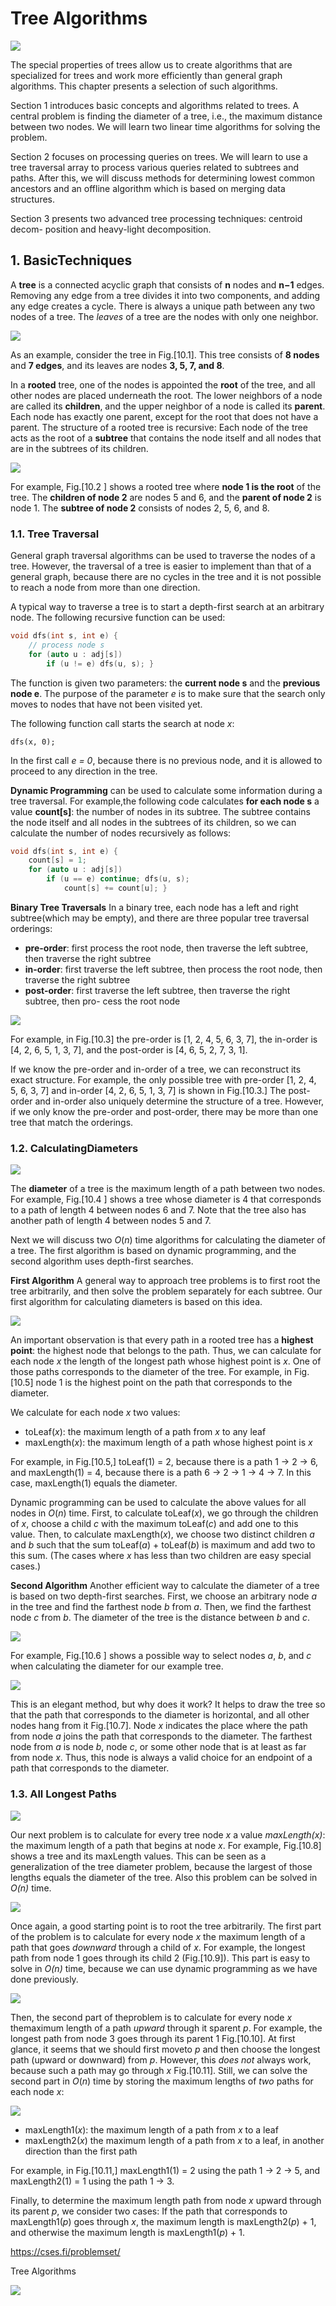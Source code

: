﻿# Tree Algorithms

![](slike/before.JPG)

The special properties of trees allow us to create algorithms that are specialized for trees and work more efficiently than general graph algorithms. This chapter presents a selection of such algorithms.

Section 1 introduces basic concepts and algorithms related to trees. A central problem is finding the diameter of a tree, i.e., the maximum distance between two nodes. We will learn two linear time algorithms for solving the problem.

Section 2 focuses on processing queries on trees. We will learn to use a tree traversal array to process various queries related to subtrees and paths. After this, we will discuss methods for determining lowest common ancestors and an offline algorithm which is based on merging data structures.

Section 3 presents two advanced tree processing techniques: centroid decom- position and heavy-light decomposition.

## 1. BasicTechniques

A **tree** is a connected acyclic graph that consists of **n** nodes and **n−1** edges. Removing any edge from a tree divides it into two components, and adding any edge creates a cycle. There is always a unique path between any two nodes of a tree. The *leaves* of a tree are the nodes with only one neighbor.

![](slike/slika1.JPG)

As an example, consider the tree in Fig.[10.1]. This tree consists of **8 nodes** and **7 edges**, and its leaves are nodes **3, 5, 7, and 8**.

In a **rooted** tree, one of the nodes is appointed the **root** of the tree, and all other nodes are placed underneath the root. The lower neighbors of a node are called its **children**, and the upper neighbor of a node is called its **parent**. Each node has exactly one parent, except for the root that does not have a parent. The structure of a rooted tree is recursive: Each node of the tree acts as the root of a **subtree** that contains the node itself and all nodes that are in the subtrees of its children.

![](slike/slika2.JPG)

For example, Fig.[10.2 ] shows a rooted tree where **node 1 is the root** of the tree. The **children of node 2** are nodes 5 and 6, and the **parent of node 2** is node 1. The **subtree of node 2** consists of nodes 2, 5, 6, and 8.

### 1.1. Tree Traversal

General graph traversal algorithms can be used to traverse the nodes of a tree. However, the traversal of a tree is easier to implement than that of a general graph, because there are no cycles in the tree and it is not possible to reach a node from more than one direction.

A typical way to traverse a tree is to start a depth-first search at an arbitrary node. The following recursive function can be used:

``` cpp title="dfs.cpp" linenums="1"
void dfs(int s, int e) {
    // process node s
    for (auto u : adj[s]) 
        if (u != e) dfs(u, s); }
```

The function is given two parameters: the **current node s** and the **previous node e**. The purpose of the parameter *e* is to make sure that the search only moves to nodes that have not been visited yet.

The following function call starts the search at node *x*:
```
dfs(x, 0);
```

In the first call *e = 0*, because there is no previous node, and it is allowed to proceed to any direction in the tree.

**Dynamic Programming** can be used to calculate some information during a tree traversal. For example,the following code calculates **for each node s** a value **count[s]**: the number of nodes in its subtree. The subtree contains the node itself and all nodes in the subtrees of its children, so we can calculate the number of nodes recursively as follows:

``` cpp title="dfs2.cpp" linenums="1"
void dfs(int s, int e) {
    count[s] = 1;
    for (auto u : adj[s]) 
        if (u == e) continue; dfs(u, s);
            count[s] += count[u]; }
```

**Binary Tree Traversals** In a binary tree, each node has a left and right subtree(which may be empty), and there are three popular tree traversal orderings:

- **pre-order**: first process the root node, then traverse the left subtree, then traverse the right subtree
- **in-order**: first traverse the left subtree, then process the root node, then traverse the right subtree
- **post-order**: first traverse the left subtree, then traverse the right subtree, then pro- cess the root node

![](slike/slika3.JPG)

For example, in Fig.[10.3] the pre-order is [1, 2, 4, 5, 6, 3, 7], the in-order is [4, 2, 6, 5, 1, 3, 7], and the post-order is [4, 6, 5, 2, 7, 3, 1].

If we know the pre-order and in-order of a tree, we can reconstruct its exact structure. For example, the only possible tree with pre-order [1, 2, 4, 5, 6, 3, 7] and in-order [4, 2, 6, 5, 1, 3, 7] is shown in Fig.[10.3.] The post-order and in-order also uniquely determine the structure of a tree. However, if we only know the pre-order and post-order, there may be more than one tree that match the orderings.

### 1.2. CalculatingDiameters

![](slike/slika4.JPG)

The **diameter** of a tree is the maximum length of a path between two nodes. For example, Fig.[10.4 ] shows a tree whose diameter is 4 that corresponds to a path of length 4 between nodes 6 and 7. Note that the tree also has another path of length 4 between nodes 5 and 7.

Next we will discuss two $O(n)$ time algorithms for calculating the diameter of a tree. The first algorithm is based on dynamic programming, and the second algorithm uses depth-first searches.

**First Algorithm** A general way to approach tree problems is to first root the tree arbitrarily, and then solve the problem separately for each subtree. Our first algorithm for calculating diameters is based on this idea.

![](slike/slika5.JPG)

An important observation is that every path in a rooted tree has a **highest point**: the highest node that belongs to the path. Thus, we can calculate for each node *x* the length of the longest path whose highest point is *x*. One of those paths corresponds to the diameter of the tree. For example, in Fig.[10.5] node 1 is the highest point on the path that corresponds to the diameter.

We calculate for each node *x* two values:

- toLeaf(*x*): the maximum length of a path from *x* to any leaf
- maxLength(*x*): the maximum length of a path whose highest point is *x*

For example, in Fig.[10.5,] toLeaf(1) = 2, because there is a path 1 → 2 → 6, and maxLength(1) = 4, because there is a path 6 → 2 → 1 → 4 → 7. In this case, maxLength(1) equals the diameter.

Dynamic programming can be used to calculate the above values for all nodes in *O*(*n*) time. First, to calculate toLeaf(*x*), we go through the children of *x*, choose a child *c* with the maximum toLeaf(*c*) and add one to this value. Then, to calculate maxLength(*x*), we choose two distinct children *a* and *b* such that the sum toLeaf(*a*) + toLeaf(*b*) is maximum and add two to this sum. (The cases where *x* has less than two children are easy special cases.)

**Second Algorithm** Another efficient way to calculate the diameter of a tree is based on two depth-first searches. First, we choose an arbitrary node *a* in the tree and find the farthest node *b* from *a*. Then, we find the farthest node *c* from *b*. The diameter of the tree is the distance between *b* and *c*.

![](slike/slika6.JPG)

For example, Fig.[10.6 ] shows a possible way to select nodes *a*, *b*, and *c* when calculating the diameter for our example tree.

![](slike/slika7.JPG)

This is an elegant method, but why does it work? It helps to draw the tree so that the path that corresponds to the diameter is horizontal, and all other nodes hang from it Fig.[10.7]. Node *x* indicates the place where the path from node *a* joins the path that corresponds to the diameter. The farthest node from *a* is node *b*, node *c*, or some other node that is at least as far from node *x*. Thus, this node is always a valid choice for an endpoint of a path that corresponds to the diameter.

### 1.3. All Longest Paths

![](slike/slika8.JPG)

Our next problem is to calculate for every tree node *x* a value *maxLength(x)*: the maximum length of a path that begins at node *x*. For example, Fig.[10.8] shows a tree and its maxLength values. This can be seen as a generalization of the tree diameter problem, because the largest of those lengths equals the diameter of the tree. Also this problem can be solved in *O(n)* time.

![](slike/slika9.JPG)

Once again, a good starting point is to root the tree arbitrarily. The first part of the problem is to calculate for every node *x* the maximum length of a path that goes *downward* through a child of *x*. For example, the longest path from node 1 goes through its child 2 (Fig.[10.9]). This part is easy to solve in *O(n)* time, because we can use dynamic programming as we have done previously.

![](slike/slika10.JPG) 

Then, the second part of theproblem is to calculate for every node *x* themaximum length of a path *upward* through it sparent *p*. For example, the longest path from node 3 goes through its parent 1 Fig.[10.10]. At first glance, it seems that we should first moveto *p* and then choose the longest path (upward or downward) from *p*. However, this *does not* always work, because such a path may go through *x* Fig.[10.11]. Still, we can solve the second part in $O(n)$ time by storing the maximum lengths of *two* paths for each node *x*:

![](slike/slika11.JPG)

- maxLength1(*x*): the maximum length of a path from *x* to a leaf
- maxLength2(*x*) the maximum length of a path from *x* to a leaf, in another direction than the first path

For example, in Fig.[10.11,] maxLength1(1) = 2 using the path 1 → 2 → 5, and maxLength2(1) = 1 using the path 1 → 3.

Finally, to determine the maximum length path from node *x* upward through its parent *p*, we consider two cases: If the path that corresponds to maxLength1(*p*) goes through *x*, the maximum length is maxLength2(*p*) + 1, and otherwise the maximum length is maxLength1(*p*) + 1.

https://cses.fi/problemset/

Tree Algorithms

![](slike/after.JPG)

